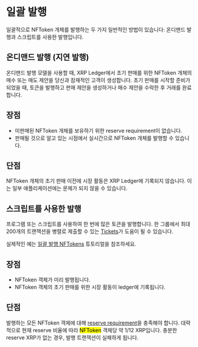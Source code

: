 # 일괄 발행

일괄적으로 NFToken 개체를 발행하는 두 가지 일반적인 방법이 있습니다: 온디맨드 발행과 스크립트를 사용한 발행입니다.

## 온디맨드 발행 (지연 발행)&#x20;

온디맨드 발행 모델을 사용할 때, XRP Ledger에서 초기 판매를 위한 NFToken 개체의 매수 또는 매도 제안을 당신과 잠재적인 고객이 생성합니다. 초기 판매를 시작할 준비가 되었을 때, 토큰을 발행하고 판매 제안을 생성하거나 매수 제안을 수락한 후 거래를 완료합니다.

## 장점&#x20;

* 미판매된 NFToken 개체를 보유하기 위한 reserve requirement이 없습니다.&#x20;
* 판매될 것으로 알고 있는 시점에서 실시간으로 NFToken 개체를 발행할 수 있습니다.&#x20;

## 단점&#x20;

NFToken 개체의 초기 판매 이전에 시장 활동은 XRP Ledger에 기록되지 않습니다. 이는 일부 애플리케이션에는 문제가 되지 않을 수 있습니다.

## 스크립트를 사용한 발행&#x20;

프로그램 또는 스크립트를 사용하여 한 번에 많은 토큰을 발행합니다. 한 그룹에서 최대 200개의 트랜잭션을 병렬로 제출할 수 있는 [Tickets](../../../references/xrp-ledger/ledger/ledger-1/ticket.md)가 도움이 될 수 있습니다.

실제적인 예는 [일괄 발행 NFTokens](../../../tutorials/undefined/javascript/nfts.md) 튜토리얼을 참조하세요.

## 장점&#x20;

* NFToken 객체가 미리 발행됩니다.&#x20;
* NFToken 객체의 초기 판매를 위한 시장 활동이 ledger에 기록됩니다.&#x20;

## 단점&#x20;

발행하는 모든 NFToken 객체에 대해 [reserve requirement](../../undefined-3/undefined/reserves.md)을 충족해야 합니다. 대략적으로 현재 reserve 비율에 따라 <mark style="background-color:yellow;">NFToken</mark> 객체당 약 1/12 XRP입니다. 충분한 reserve XRP가 없는 경우, 발행 트랜잭션이 실패하게 됩니다.
